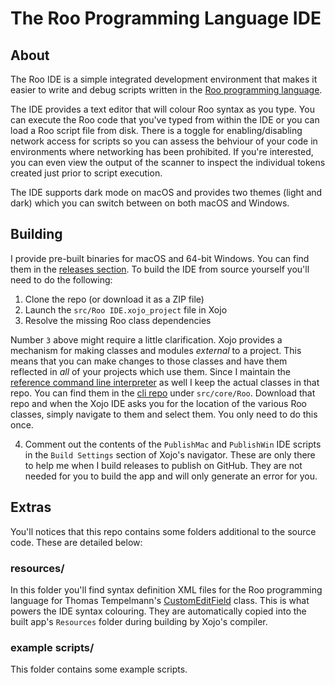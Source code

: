 # The Roo Programming Language IDE

## About

The Roo IDE is a simple integrated development environment that makes it easier to write and debug scripts written in the [Roo programming language][roolang].

The IDE provides a text editor that will colour Roo syntax as you type. You can execute the Roo code that you've typed from within the IDE or you can load a Roo script file from disk. There is a toggle for enabling/disabling network access for scripts so you can assess the behviour of your code in environments where networking has been prohibited. If you're interested, you can even view the output of the scanner to inspect the individual tokens created just prior to script execution.

The IDE supports dark mode on macOS and provides two themes (light and dark) which you can switch between on both macOS and Windows.

## Building

I provide pre-built binaries for macOS and 64-bit Windows. You can find them in the [releases section][ide releases]. To build the IDE from source yourself you'll need to do the following:

1. Clone the repo (or download it as a ZIP file)
2. Launch the `src/Roo IDE.xojo_project` file in Xojo
3. Resolve the missing Roo class dependencies

Number `3` above might require a little clarification. Xojo provides a mechanism for making classes and modules _external_ to a project. This means that you can make changes to those classes and have them reflected in _all_ of your projects which use them. Since I maintain the [reference command line interpreter][cli] as well I keep the actual classes in that repo. You can find them in the [cli repo][cli] under `src/core/Roo`. Download that repo and when the Xojo IDE asks you for the location of the various Roo classes, simply navigate to them and select them. You only need to do this once.

4. Comment out the contents of the `PublishMac` and `PublishWin` IDE scripts in the `Build Settings` section of Xojo's navigator. These are only there to help me when I build releases to publish on GitHub. They are not needed for you to build the app and will only generate an error for you.

## Extras

You'll notices that this repo contains some folders additional to the source code. These are detailed below:

### resources/

In this folder you'll find syntax definition XML files for the Roo programming language for Thomas Tempelmann's [CustomEditField][cef] class. This is what powers the IDE syntax colouring. They are automatically copied into the built app's `Resources` folder during building by Xojo's compiler.

### example scripts/

This folder contains some example scripts. 

[roolang]: https://roolang.org
[ide releases]: https://github.com/gkjpettet/roo-ide/releases
[cli]: https://github.com/gkjpettet/roo
[cef]: https://github.com/tempelmann/custom-editfield